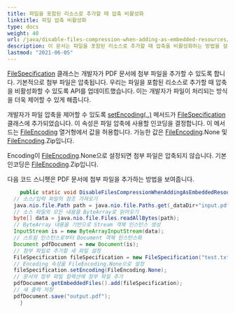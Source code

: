 ```yaml
---
title: 파일을 포함된 리소스로 추가할 때 압축 비활성화
linktitle: 파일 압축 비활성화
type: docs
weight: 40
url: /java/disable-files-compression-when-adding-as-embedded-resources/
description: 이 문서는 파일을 포함된 리소스로 추가할 때 압축을 비활성화하는 방법을 설명합니다.
lastmod: "2021-06-05"
---
```


[FileSpecification](https://reference.aspose.com/pdf/java/com.aspose.pdf/FileSpecification) 클래스는 개발자가 PDF 문서에 첨부 파일을 추가할 수 있도록 합니다. 기본적으로 첨부 파일은 압축됩니다. 우리는 파일을 포함된 리소스로 추가할 때 압축을 비활성화할 수 있도록 API를 업데이트했습니다. 이는 개발자가 파일이 처리되는 방식을 더욱 제어할 수 있게 해줍니다.

개발자가 파일 압축을 제어할 수 있도록 [setEncoding(..)](https://reference.aspose.com/pdf/java/com.aspose.pdf/FileSpecification#setEncoding-int-) 메서드가 [FileSpecification](https://reference.aspose.com/pdf/java/com.aspose.pdf/FileSpecification) 클래스에 추가되었습니다.
 이 속성은 파일 압축에 사용할 인코딩을 결정합니다. 이 메서드는 [FileEncoding](https://reference.aspose.com/pdf/java/com.aspose.pdf/FileEncoding) 열거형에서 값을 허용합니다. 가능한 값은 [FileEncoding](https://reference.aspose.com/pdf/java/com.aspose.pdf/FileEncoding).None 및 [FileEncoding](https://reference.aspose.com/pdf/java/com.aspose.pdf/FileEncoding).Zip입니다.

Encoding이 [FileEncoding](https://reference.aspose.com/pdf/java/com.aspose.pdf/FileEncoding).None으로 설정되면 첨부 파일은 압축되지 않습니다. 기본 인코딩은 [FileEncoding](https://reference.aspose.com/pdf/java/com.aspose.pdf/FileEncoding).Zip입니다.

다음 코드 스니펫은 PDF 문서에 첨부 파일을 추가하는 방법을 보여줍니다.

```java
    public static void DisableFilesCompressionWhenAddingAsEmbeddedResources() throws IOException{
  // 소스/입력 파일의 참조 가져오기
  java.nio.file.Path path = java.nio.file.Paths.get(_dataDir+"input.pdf");
  // 소스 파일의 모든 내용을 ByteArray로 읽어오기
  byte[] data = java.nio.file.Files.readAllBytes(path);
  // ByteArray 내용을 기반으로 Stream 객체 인스턴스 생성
  InputStream is = new ByteArrayInputStream(data);
  // 스트림 인스턴스로부터 Document 객체 인스턴스화
  Document pdfDocument = new Document(is);
  // 첨부 파일로 추가할 새 파일 설정
  FileSpecification fileSpecification = new FileSpecification("test.txt", "샘플 텍스트 파일");
  // Encoding 속성을 FileEncoding.None으로 설정
  fileSpecification.setEncoding(FileEncoding.None);
  // 문서의 첨부 파일 컬렉션에 첨부 파일 추가
  pdfDocument.getEmbeddedFiles().add(fileSpecification);
  // 새 출력 저장
  pdfDocument.save("output.pdf");
    }
```
